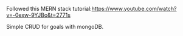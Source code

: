 Followed this MERN stack tutorial:https://www.youtube.com/watch?v=-0exw-9YJBo&t=2771s

Simple CRUD for goals with mongoDB.
